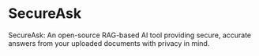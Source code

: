 # SecureAsk
SecureAsk: An open-source RAG-based AI tool providing secure, accurate answers from your uploaded documents with privacy in mind.
